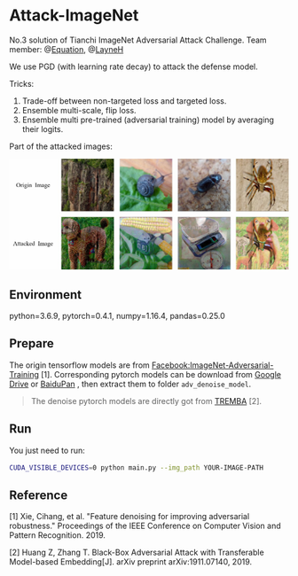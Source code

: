 # Attack-ImageNet

No.3 solution of Tianchi ImageNet Adversarial Attack Challenge. Team member: @[Equation](https://github.com/Equationliu), @[LayneH](https://github.com/LayneH)

We use PGD (with learning rate decay) to attack the defense model. 

Tricks:

1. Trade-off between non-targeted loss and targeted loss.
2. Ensemble multi-scale, flip loss.
3. Ensemble multi pre-trained (adversarial training) model by averaging their logits.

Part of the attacked images:

![](image.jpg)

## Environment

python=3.6.9, pytorch=0.4.1, numpy=1.16.4, pandas=0.25.0

## Prepare	

The origin tensorflow models are from [Facebook:ImageNet-Adversarial-Training](https://github.com/facebookresearch/ImageNet-Adversarial-Training/blob/master/INSTRUCTIONS.md) [1]. Corresponding pytorch models can be download from [Google Drive](https://drive.google.com/file/d/1_WdgQD4Z1Y1EHxCKiCZDw_mGhGuayNjv/view?usp=sharing) or [BaiduPan](https://pan.baidu.com/s/1xmlycV7N7HjqDdezsV1aGg) ,  then extract them to folder `adv_denoise_model`.
> The denoise pytorch models are directly got from [TREMBA](https://github.com/TransEmbedBA/TREMBA) [2].

## Run

You just need to run:

```bash
CUDA_VISIBLE_DEVICES=0 python main.py --img_path YOUR-IMAGE-PATH
```
## Reference

[1] Xie, Cihang, et al. "Feature denoising for improving adversarial robustness." Proceedings of the IEEE Conference on Computer Vision and Pattern Recognition. 2019.

[2] Huang Z, Zhang T. Black-Box Adversarial Attack with Transferable Model-based Embedding[J]. arXiv preprint arXiv:1911.07140, 2019.